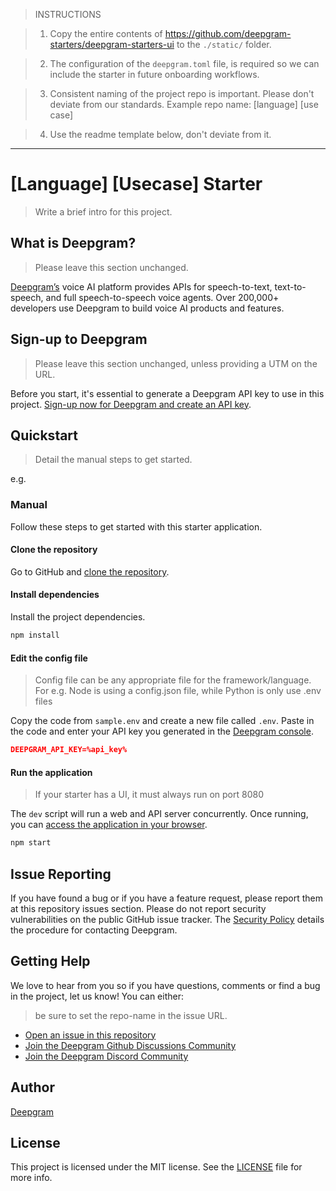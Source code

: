 > INSTRUCTIONS

> 1. Copy the entire contents of https://github.com/deepgram-starters/deepgram-starters-ui to the `./static/` folder.

> 2. The configuration of the `deepgram.toml` file, is required so we can include the starter in future onboarding workflows.

> 3. Consistent naming of the project repo is important. Please don't deviate from our standards. Example repo name: [language] [use case] 

> 4. Use the readme template below, don't deviate from it.
---

# [Language] [Usecase] Starter

> Write a brief intro for this project.

## What is Deepgram?
> Please leave this section unchanged.

[Deepgram’s](https://deepgram.com/) voice AI platform provides APIs for speech-to-text, text-to-speech, and full speech-to-speech voice agents. Over 200,000+ developers use Deepgram to build voice AI products and features.

## Sign-up to Deepgram

> Please leave this section unchanged, unless providing a UTM on the URL.

Before you start, it's essential to generate a Deepgram API key to use in this project. [Sign-up now for Deepgram and create an API key](https://console.deepgram.com/signup?jump=keys).

## Quickstart

> Detail the manual steps to get started.

e.g.

### Manual

Follow these steps to get started with this starter application.

#### Clone the repository

Go to GitHub and [clone the repository](https://github.com/deepgram-starters/prerecorded-node-starter).

#### Install dependencies

Install the project dependencies.

```bash
npm install
```

#### Edit the config file

> Config file can be any appropriate file for the framework/language. For e.g.
> Node is using a config.json file, while Python is only use .env files

Copy the code from `sample.env` and create a new file called `.env`. Paste in the code and enter your API key you generated in the [Deepgram console](https://console.deepgram.com/).

```json
DEEPGRAM_API_KEY=%api_key%
```

#### Run the application

> If your starter has a UI, it must always run on port 8080

The `dev` script will run a web and API server concurrently. Once running, you can [access the application in your browser](http://localhost:8080/).

```bash
npm start
```

## Issue Reporting

If you have found a bug or if you have a feature request, please report them at this repository issues section. Please do not report security vulnerabilities on the public GitHub issue tracker. The [Security Policy](./SECURITY.md) details the procedure for contacting Deepgram.

## Getting Help

We love to hear from you so if you have questions, comments or find a bug in the project, let us know! You can either:

> be sure to set the repo-name in the issue URL.

- [Open an issue in this repository](https://github.com/deepgram-starters/{repo-name]/issues/new)
- [Join the Deepgram Github Discussions Community](https://github.com/orgs/deepgram/discussions)
- [Join the Deepgram Discord Community](https://discord.gg/xWRaCDBtW4)

## Author

[Deepgram](https://deepgram.com)

## License

This project is licensed under the MIT license. See the [LICENSE](./LICENSE) file for more info.
